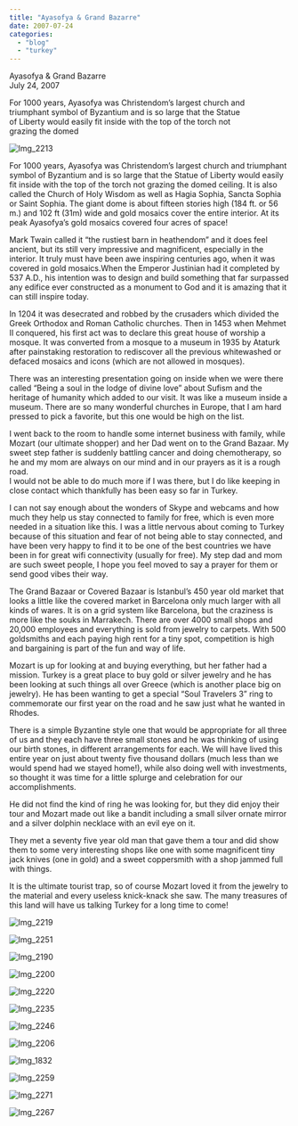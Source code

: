 ```yaml
---
title: "Ayasofya & Grand Bazarre"
date: 2007-07-24
categories: 
  - "blog"
  - "turkey"
---
```


Ayasofya & Grand Bazarre  
July 24, 2007

For 1000 years, Ayasofya was Christendom’s largest church and  
triumphant symbol of Byzantium and is so large that the Statue  
of Liberty would easily fit inside with the top of the torch not  
grazing the domed

<!--more-->

![Img_2213](https://pub-ac94b3f306b24c0dba4238943c97f2e1.r2.dev/photos/uncategorized/2008/03/01/img_2213.png)

For 1000 years, Ayasofya was Christendom’s largest church and triumphant symbol of Byzantium and is so large that the Statue of Liberty would easily fit inside with the top of the torch not grazing the domed ceiling. It is also called the Church of Holy Wisdom as well as Hagia Sophia, Sancta Sophia or Saint Sophia. The giant dome is about fifteen stories high (184 ft. or 56 m.) and 102 ft (31m) wide and gold mosaics cover the entire interior. At its peak Ayasofya’s gold mosaics covered four acres of space!

Mark Twain called it “the rustiest barn in heathendom” and it does feel ancient, but its still very impressive and magnificent, especially in the interior. It truly must have been awe inspiring centuries ago, when it was covered in gold mosaics.When the Emperor Justinian had it completed by 537 A.D., his intention was to design and build something that far surpassed any edifice ever constructed as a monument to God and it is amazing that it can still inspire today.

In 1204 it was desecrated and robbed by the crusaders which divided the Greek Orthodox and Roman Catholic churches. Then in 1453 when Mehmet II conquered, his first act was to declare this great house of worship a mosque. It was converted from a mosque to a museum in 1935 by Ataturk after painstaking restoration to rediscover all the previous whitewashed or defaced mosaics and icons (which are not allowed in mosques).

There was an interesting presentation going on inside when we were there called “Being a soul in the lodge of divine love” about Sufism and the heritage of humanity which added to our visit. It was like a museum inside a museum. There are so many wonderful churches in Europe, that I am hard pressed to pick a favorite, but this one would be high on the list.

I went back to the room to handle some internet business with family, while Mozart (our ultimate shopper) and her Dad went on to the Grand Bazaar. My sweet step father is suddenly battling cancer and doing chemotherapy, so he and my mom are always on our mind and in our prayers as it is a rough road.   
I would not be able to do much more if I was there, but I do like keeping in close contact which thankfully has been easy so far in Turkey.

I can not say enough about the wonders of Skype and webcams and how much they help us stay connected to family for free, which is even more needed in a situation like this. I was a little nervous about coming to Turkey because of this situation and fear of not being able to stay connected, and have been very happy to find it to be one of the best countries we have been in for great wifi connectivity (usually for free). My step dad and mom are such sweet people, I hope you feel moved to say a prayer for them or send good vibes their way.

The Grand Bazaar or Covered Bazaar is Istanbul’s 450 year old market that looks a little like the covered market in Barcelona only much larger with all kinds of wares. It is on a grid system like Barcelona, but the craziness is more like the souks in Marrakech. There are over 4000 small shops and 20,000 employees and everything is sold from jewelry to carpets. With 500 goldsmiths and each paying high rent for a tiny spot, competition is high and bargaining is part of the fun and way of life.

Mozart is up for looking at and buying everything, but her father had a mission. Turkey is a great place to buy gold or silver jewelry and he has been looking at such things all over Greece (which is another place big on jewelry). He has been wanting to get a special “Soul Travelers 3” ring to commemorate our first year on the road and he saw just what he wanted in Rhodes.

There is a simple Byzantine style one that would be appropriate for all three of us and they each have three small stones and he was thinking of using our birth stones, in different arrangements for each. We will have lived this entire year on just about twenty five thousand dollars (much less than we would spend had we stayed home!), while also doing well with investments, so thought it was time for a little splurge and celebration for our accomplishments. 

He did not find the kind of ring he was looking for, but they did enjoy their tour and Mozart made out like a bandit including a small silver ornate mirror and a silver dolphin necklace with an evil eye on it.

They met a seventy five year old man that gave them a tour and did show them to some very interesting shops like one with some magnificent tiny jack knives (one in gold) and a sweet coppersmith with a shop jammed full with things.

It is the ultimate tourist trap, so of course Mozart loved it from the jewelry to the material and every useless knick-knack she saw. The many treasures of this land will have us talking Turkey for a long time to come!

![Img_2219](https://pub-ac94b3f306b24c0dba4238943c97f2e1.r2.dev/photos/uncategorized/2008/03/01/img_2219.png)

![Img_2251](https://pub-ac94b3f306b24c0dba4238943c97f2e1.r2.dev/photos/uncategorized/2008/03/01/img_2251.png)

![Img_2190](https://pub-ac94b3f306b24c0dba4238943c97f2e1.r2.dev/photos/uncategorized/2008/03/01/img_2190.png)

![Img_2200](https://pub-ac94b3f306b24c0dba4238943c97f2e1.r2.dev/photos/uncategorized/2008/03/01/img_2200.png)

![Img_2220](https://pub-ac94b3f306b24c0dba4238943c97f2e1.r2.dev/photos/uncategorized/2008/03/01/img_2220.png)

![Img_2235](https://pub-ac94b3f306b24c0dba4238943c97f2e1.r2.dev/photos/uncategorized/2008/03/01/img_2235.png)

![Img_2246](https://pub-ac94b3f306b24c0dba4238943c97f2e1.r2.dev/photos/uncategorized/2008/03/01/img_2246.png)

![Img_2206](https://pub-ac94b3f306b24c0dba4238943c97f2e1.r2.dev/photos/uncategorized/2008/03/01/img_2206.png)

![Img_1832](https://pub-ac94b3f306b24c0dba4238943c97f2e1.r2.dev/photos/uncategorized/2008/03/01/img_1832.png)

![Img_2259](https://pub-ac94b3f306b24c0dba4238943c97f2e1.r2.dev/photos/uncategorized/2008/03/01/img_2259.png)

![Img_2271](https://pub-ac94b3f306b24c0dba4238943c97f2e1.r2.dev/photos/uncategorized/2008/03/01/img_2271.png)

![Img_2267](https://pub-ac94b3f306b24c0dba4238943c97f2e1.r2.dev/photos/uncategorized/2008/03/01/img_2267.png)
